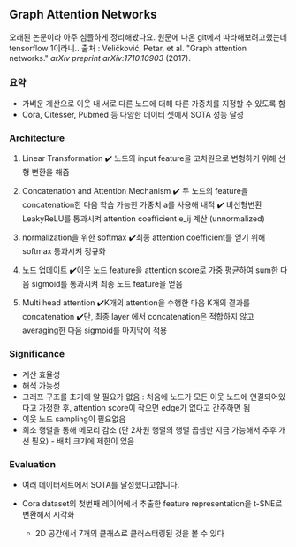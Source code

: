 ## Graph Attention Networks
오래된 논문이라 아주 심플하게 정리해봤다요. 원문에 나온 git에서 따라해보려고했는데 tensorflow 1이라니.. 
출처 : Veličković, Petar, et al. "Graph attention networks." *arXiv preprint arXiv:1710.10903* (2017).



### 요약
* 가벼운 계산으로 이웃 내 서로 다른 노드에 대해 다른 가중치를 지정할 수 있도록 함
* Cora, Citesser, Pubmed 등 다양한 데이터 셋에서 SOTA 성능 달성



### Architecture

1. Linear Transformation 
   ✔️ 노드의 input feature을 고차원으로 변형하기 위해 선형 변환을 해줌
   
2. Concatenation and Attention Mechanism
   ✔️ 두 노드의 feature을 concatenation한 다음 학습 가능한 가중치 a를 사용해 내적
   ✔️ 비선형변환 LeakyReLU를 통과시켜 attention coefficient e_ij 계산 (unnormalized)

3. normalization을 위한 softmax
   ✔️최종 attention coefficient를 얻기 위해 softmax 통과시켜 정규화

4. 노드 업데이트
   ✔️이웃 노드 feature을 attention score로 가중 평균하여 sum한 다음 sigmoid를 통과시켜 최종 노드 feature을 얻음

5. Multi head attention
   ✔️K개의 attention을 수행한 다음 K개의 결과를 concatenation
   ✔️단, 최종 layer 에서 concatenation은 적합하지 않고 averaging한 다음 sigmoid를 마지막에 적용



### Significance

* 계산 효율성
* 해석 가능성
* 그래프 구조를 초기에 알 필요가 없음 : 처음에 노드가 모든 이웃 노드에 연결되어있다고 가정한 후, attention score이 작으면 edge가 없다고 간주하면 됨
* 이웃 노드 sampling이 필요없음
* 희소 행렬을 통해 메모리 감소 (단 2차원 행렬의 행렬 곱셈만 지금 가능해서 추후 개선 필요) - 배치 크기에 제한이 있음



### Evaluation

* 여러 데이터세트에서 SOTA를 달성했다고합니다.

* Cora dataset의 첫번째 레이어에서 추출한 feature representation을 t-SNE로 변환해서 시각화
  - 2D 공간에서 7개의 클래스로 클러스터링된 것을 볼 수 있다

